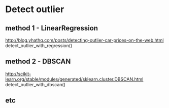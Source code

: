 Detect outlier
==============

## method 1 - LinearRegression
http://blog.yhathq.com/posts/detecting-outlier-car-prices-on-the-web.html
detect_outlier_with_regression()

## method 2 - DBSCAN
http://scikit-learn.org/stable/modules/generated/sklearn.cluster.DBSCAN.html
detect_outlier_with_dbscan()

## etc


